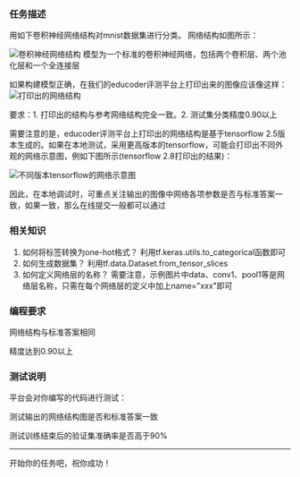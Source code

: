 ### 任务描述

用如下卷积神经网络结构对mnist数据集进行分类。 网络结构如图所示：

![ 卷积神经网络结构 ](https://data.educoder.net/api/attachments/4684260) 模型为一个标准的卷积神经网络，包括两个卷积层、两个池化层和一个全连接层

如果构建模型正确，在我们的educoder评测平台上打印出来的图像应该像这样： ![ 打印出的网络结构 ](https://data.educoder.net/api/attachments/4684260)

要求：1. 打印出的结构与参考网络结构完全一致。2. 测试集分类精度0.90以上

需要注意的是，educoder评测平台上打印出的网络结构是基于tensorflow 2.5版本生成的。如果在本地测试，采用更高版本的tensorflow，可能会打印出不同外观的网络示意图，例如下图所示(tensorflow 2.8打印出的结果)：

![ 不同版本tensorflow的网络示意图 ](https://data.educoder.net/api/attachments/4684337)

因此，在本地调试时，可重点关注输出的图像中网络各项参数是否与标准答案一致，如果一致，那么在线提交一般都可以通过

### 相关知识

1. 如何将标签转换为one-hot格式？ 利用tf.keras.utils.to_categorical函数即可
2. 如何生成数据集？ 利用tf.data.Dataset.from_tensor_slices
3. 如何定义网络层的名称？ 需要注意，示例图片中data、conv1、pool1等是网络层名称，只需在每个网络层的定义中加上name="xxx"即可

### 编程要求

网络结构与标准答案相同

精度达到0.90以上

### 测试说明

平台会对你编写的代码进行测试：

测试输出的网络结构图是否和标准答案一致

测试训练结束后的验证集准确率是否高于90%

------

开始你的任务吧，祝你成功！